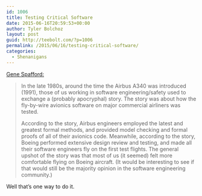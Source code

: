 ```yaml
---
id: 1006
title: Testing Critical Software
date: 2015-06-16T20:59:53+00:00
author: Tyler Bolchoz
layout: post
guid: http://teebolt.com/?p=1006
permalink: /2015/06/16/testing-critical-software/
categories:
  - Shenanigans
---
```

[Gene Spafford:](https://www.cerias.purdue.edu/site/blog/post/short_random_thought_on_testing/)

> In the late 1980s, around the time the Airbus A340 was introduced (1991), those of us working in software engineering/safety used to exchange a (probably apocryphal) story. The story was about how the fly-by-wire avionics software on major commercial airliners was tested.
> 
> According to the story, Airbus engineers employed the latest and greatest formal methods, and provided model checking and formal proofs of all of their avionics code. Meanwhile, according to the story, Boeing performed extensive design review and testing, and made all their software engineers fly on the first test flights. The general upshot of the story was that most of us (it seemed) felt more comfortable flying on Boeing aircraft. (It would be interesting to see if that would still be the majority opinion in the software engineering community.)

Well that&#8217;s one way to do it.